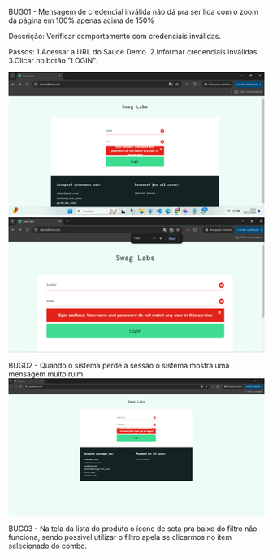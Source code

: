 BUG01 - Mensagem de credencial inválida não dá pra ser lida com o zoom da página em 100% apenas acima de 150%

Descrição:
Verificar comportamento com credenciais inválidas.

Passos:
1.Acessar a URL do Sauce Demo.
2.Informar credenciais inválidas.
3.Clicar no botão "LOGIN".

![MensagemDeErroApresentada](image-1.png)
![MensagemDeErroLogin150](image-2.png)

BUG02 - Quando o sistema perde a sessão o sistema mostra uma mensagem muito ruim
![SessãoCaiu](image-11.png)

BUG03 - Na tela da lista do produto o ícone de seta pra baixo do filtro não funciona, sendo possivel utilizar o filtro apela se clicarmos no item selecionado do combo.
